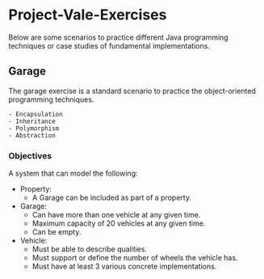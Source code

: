 # Project-Vale-Exercises

Below are some scenarios to practice different Java programming techniques or case studies of fundamental implementations.

## Garage

The garage exercise is a standard scenario to practice the object-oriented programming techniques.

	- Encapsulation
	- Inheritance
	- Polymorphism
	- Abstraction

### Objectives

A system that can model the following:
- Property:
	- A Garage can be included as part of a property.
- Garage:
	- Can have more than one vehicle at any given time.
	- Maximum capacity of 20 vehicles at any given time.
	- Can be empty.
- Vehicle:
	- Must be able to describe qualities.
	- Must support or define the number of wheels the vehicle has.
	- Must have at least 3 various concrete implementations.